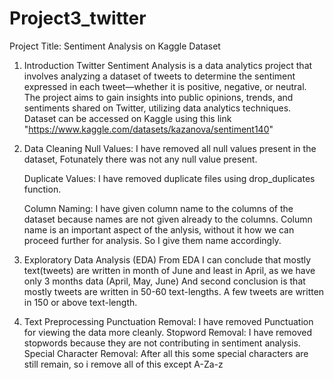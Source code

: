 # Project3_twitter

Project Title: Sentiment Analysis on Kaggle Dataset

1. Introduction
Twitter Sentiment Analysis is a data analytics project that involves analyzing a 
dataset of tweets to determine the sentiment expressed in each tweet—whether it 
is positive, negative, or neutral. The project aims to gain insights into public 
opinions, trends, and sentiments shared on Twitter, utilizing data analytics 
techniques.
Dataset can be accessed on Kaggle using this link "https://www.kaggle.com/datasets/kazanova/sentiment140"

3. Data Cleaning
    Null Values:
    I have removed all null values present in the dataset, Fotunately there was not any null value present.

    Duplicate Values:
     I have removed duplicate files using drop_duplicates function.

    Column Naming:
     I have given column name to the columns of the dataset because names are not given already to the columns.
     Column name is an important aspect of the anlysis, without it how we can proceed further for analysis. So I give them name accordingly.

3. Exploratory Data Analysis (EDA)
   From EDA I can conclude that mostly text(tweets) are written in month of June and least in April, as we have only 3 months data (April, May, June)
   And second conclusion is that mostly tweets are written in 50-60 text-lengths. A few tweets are written in 150 or above text-length.

4. Text Preprocessing
Punctuation Removal:
   I have removed Punctuation for viewing the data more cleanly.
Stopword Removal:
 I have removed stopwords because they are not contributing in sentiment analysis.
Special Character Removal:
 After all this some special characters are still remain, so i remove all of this except A-Za-z






